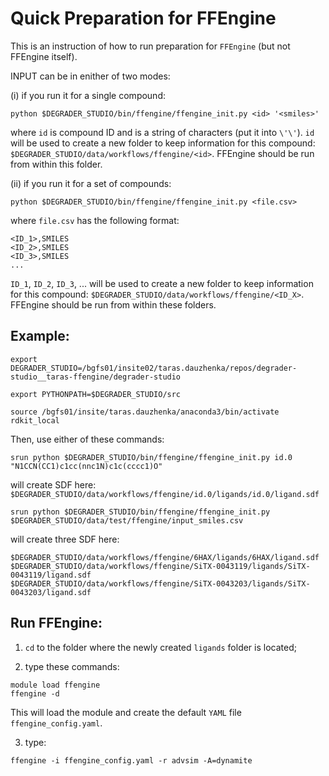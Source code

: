 # Quick Preparation for FFEngine

This is an instruction of how to run preparation for `FFEngine` (but not FFEngine itself).

INPUT can be in enither of two modes:

(i) if you run it for a single compound:

```
python $DEGRADER_STUDIO/bin/ffengine/ffengine_init.py <id> '<smiles>'
```

where `id` is compound ID and <smiles> is a string of characters (put it into `\'\'`).
`id` will be used to create a new folder to keep information for this compound:
`$DEGRADER_STUDIO/data/workflows/ffengine/<id>`.
FFEngine should be run from within this folder.

(ii) if you run it for a set of compounds:

```
python $DEGRADER_STUDIO/bin/ffengine/ffengine_init.py <file.csv>
```

where `file.csv` has the following format:

```
<ID_1>,SMILES
<ID_2>,SMILES
<ID_3>,SMILES
...
```

`ID_1`, `ID_2`, `ID_3`, ... will be used to create a new folder to keep information for this compound:
`$DEGRADER_STUDIO/data/workflows/ffengine/<ID_X>`.
FFEngine should be run from within these folders.


## Example:

```
export DEGRADER_STUDIO=/bgfs01/insite02/taras.dauzhenka/repos/degrader-studio__taras-ffengine/degrader-studio

export PYTHONPATH=$DEGRADER_STUDIO/src

source /bgfs01/insite/taras.dauzhenka/anaconda3/bin/activate rdkit_local
```

Then, use either of these commands:

```
srun python $DEGRADER_STUDIO/bin/ffengine/ffengine_init.py id.0 "N1CCN(CC1)c1cc(nnc1N)c1c(cccc1)O"
```

will create SDF here: `$DEGRADER_STUDIO/data/workflows/ffengine/id.0/ligands/id.0/ligand.sdf`

```
srun python $DEGRADER_STUDIO/bin/ffengine/ffengine_init.py $DEGRADER_STUDIO/data/test/ffengine/input_smiles.csv
```

will create three SDF here:

```
$DEGRADER_STUDIO/data/workflows/ffengine/6HAX/ligands/6HAX/ligand.sdf 
$DEGRADER_STUDIO/data/workflows/ffengine/SiTX-0043119/ligands/SiTX-0043119/ligand.sdf
$DEGRADER_STUDIO/data/workflows/ffengine/SiTX-0043203/ligands/SiTX-0043203/ligand.sdf
```

## Run FFEngine:

1. `cd` to the folder where the newly created `ligands` folder is located;

2. type these commands:

```
module load ffengine
ffengine -d
```

This will load the module and create the default `YAML` file `ffengine_config.yaml`.

3. type:

```
ffengine -i ffengine_config.yaml -r advsim -A=dynamite
```
